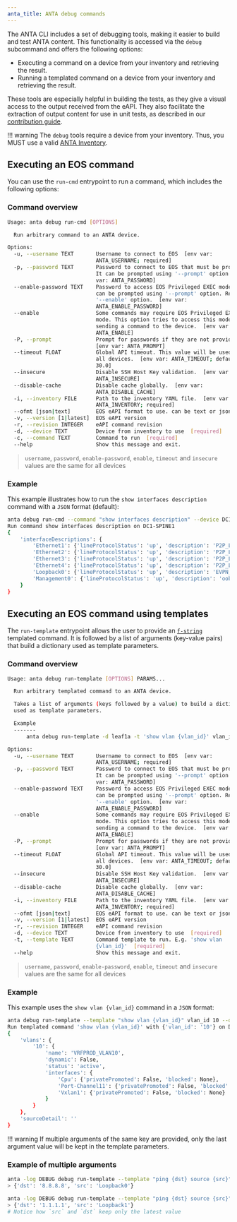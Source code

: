 ```yaml
---
anta_title: ANTA debug commands
---
```

<!--
  ~ Copyright (c) 2023-2024 Arista Networks, Inc.
  ~ Use of this source code is governed by the Apache License 2.0
  ~ that can be found in the LICENSE file.
  -->

The ANTA CLI includes a set of debugging tools, making it easier to build and test ANTA content. This functionality is accessed via the `debug` subcommand and offers the following options:

- Executing a command on a device from your inventory and retrieving the result.
- Running a templated command on a device from your inventory and retrieving the result.

These tools are especially helpful in building the tests, as they give a visual access to the output received from the eAPI. They also facilitate the extraction of output content for use in unit tests, as described in our [contribution guide](../contribution.md).

!!! warning
    The `debug` tools require a device from your inventory. Thus, you MUST use a valid [ANTA Inventory](../usage-inventory-catalog.md#device-inventory).

## Executing an EOS command

You can use the `run-cmd` entrypoint to run a command, which includes the following options:

### Command overview

```bash
Usage: anta debug run-cmd [OPTIONS]

  Run arbitrary command to an ANTA device.

Options:
  -u, --username TEXT       Username to connect to EOS  [env var:
                            ANTA_USERNAME; required]
  -p, --password TEXT       Password to connect to EOS that must be provided.
                            It can be prompted using '--prompt' option.  [env
                            var: ANTA_PASSWORD]
  --enable-password TEXT    Password to access EOS Privileged EXEC mode. It
                            can be prompted using '--prompt' option. Requires
                            '--enable' option.  [env var:
                            ANTA_ENABLE_PASSWORD]
  --enable                  Some commands may require EOS Privileged EXEC
                            mode. This option tries to access this mode before
                            sending a command to the device.  [env var:
                            ANTA_ENABLE]
  -P, --prompt              Prompt for passwords if they are not provided.
                            [env var: ANTA_PROMPT]
  --timeout FLOAT           Global API timeout. This value will be used for
                            all devices.  [env var: ANTA_TIMEOUT; default:
                            30.0]
  --insecure                Disable SSH Host Key validation.  [env var:
                            ANTA_INSECURE]
  --disable-cache           Disable cache globally.  [env var:
                            ANTA_DISABLE_CACHE]
  -i, --inventory FILE      Path to the inventory YAML file.  [env var:
                            ANTA_INVENTORY; required]
  --ofmt [json|text]        EOS eAPI format to use. can be text or json
  -v, --version [1|latest]  EOS eAPI version
  -r, --revision INTEGER    eAPI command revision
  -d, --device TEXT         Device from inventory to use  [required]
  -c, --command TEXT        Command to run  [required]
  --help                    Show this message and exit.
```

> `username`, `password`, `enable-password`, `enable`, `timeout` and `insecure` values are the same for all devices

### Example

This example illustrates how to run the `show interfaces description` command with a `JSON` format (default):

```bash
anta debug run-cmd --command "show interfaces description" --device DC1-SPINE1
Run command show interfaces description on DC1-SPINE1
{
    'interfaceDescriptions': {
        'Ethernet1': {'lineProtocolStatus': 'up', 'description': 'P2P_LINK_TO_DC1-LEAF1A_Ethernet1', 'interfaceStatus': 'up'},
        'Ethernet2': {'lineProtocolStatus': 'up', 'description': 'P2P_LINK_TO_DC1-LEAF1B_Ethernet1', 'interfaceStatus': 'up'},
        'Ethernet3': {'lineProtocolStatus': 'up', 'description': 'P2P_LINK_TO_DC1-BL1_Ethernet1', 'interfaceStatus': 'up'},
        'Ethernet4': {'lineProtocolStatus': 'up', 'description': 'P2P_LINK_TO_DC1-BL2_Ethernet1', 'interfaceStatus': 'up'},
        'Loopback0': {'lineProtocolStatus': 'up', 'description': 'EVPN_Overlay_Peering', 'interfaceStatus': 'up'},
        'Management0': {'lineProtocolStatus': 'up', 'description': 'oob_management', 'interfaceStatus': 'up'}
    }
}
```

## Executing an EOS command using templates

The `run-template` entrypoint allows the user to provide an [`f-string`](https://realpython.com/python-f-strings/#f-strings-a-new-and-improved-way-to-format-strings-in-python) templated command. It is followed by a list of arguments (key-value pairs) that build a dictionary used as template parameters.

### Command overview

```bash
Usage: anta debug run-template [OPTIONS] PARAMS...

  Run arbitrary templated command to an ANTA device.

  Takes a list of arguments (keys followed by a value) to build a dictionary
  used as template parameters.

  Example
  -------
      anta debug run-template -d leaf1a -t 'show vlan {vlan_id}' vlan_id 1

Options:
  -u, --username TEXT       Username to connect to EOS  [env var:
                            ANTA_USERNAME; required]
  -p, --password TEXT       Password to connect to EOS that must be provided.
                            It can be prompted using '--prompt' option.  [env
                            var: ANTA_PASSWORD]
  --enable-password TEXT    Password to access EOS Privileged EXEC mode. It
                            can be prompted using '--prompt' option. Requires
                            '--enable' option.  [env var:
                            ANTA_ENABLE_PASSWORD]
  --enable                  Some commands may require EOS Privileged EXEC
                            mode. This option tries to access this mode before
                            sending a command to the device.  [env var:
                            ANTA_ENABLE]
  -P, --prompt              Prompt for passwords if they are not provided.
                            [env var: ANTA_PROMPT]
  --timeout FLOAT           Global API timeout. This value will be used for
                            all devices.  [env var: ANTA_TIMEOUT; default:
                            30.0]
  --insecure                Disable SSH Host Key validation.  [env var:
                            ANTA_INSECURE]
  --disable-cache           Disable cache globally.  [env var:
                            ANTA_DISABLE_CACHE]
  -i, --inventory FILE      Path to the inventory YAML file.  [env var:
                            ANTA_INVENTORY; required]
  --ofmt [json|text]        EOS eAPI format to use. can be text or json
  -v, --version [1|latest]  EOS eAPI version
  -r, --revision INTEGER    eAPI command revision
  -d, --device TEXT         Device from inventory to use  [required]
  -t, --template TEXT       Command template to run. E.g. 'show vlan
                            {vlan_id}'  [required]
  --help                    Show this message and exit.
```

> `username`, `password`, `enable-password`, `enable`, `timeout` and `insecure` values are the same for all devices

### Example

This example uses the `show vlan {vlan_id}` command in a `JSON` format:

```bash
anta debug run-template --template "show vlan {vlan_id}" vlan_id 10 --device DC1-LEAF1A
Run templated command 'show vlan {vlan_id}' with {'vlan_id': '10'} on DC1-LEAF1A
{
    'vlans': {
        '10': {
            'name': 'VRFPROD_VLAN10',
            'dynamic': False,
            'status': 'active',
            'interfaces': {
                'Cpu': {'privatePromoted': False, 'blocked': None},
                'Port-Channel11': {'privatePromoted': False, 'blocked': None},
                'Vxlan1': {'privatePromoted': False, 'blocked': None}
            }
        }
    },
    'sourceDetail': ''
}
```

!!! warning
    If multiple arguments of the same key are provided, only the last argument value will be kept in the template parameters.

### Example of multiple arguments

```bash
anta -log DEBUG debug run-template --template "ping {dst} source {src}" dst "8.8.8.8" src Loopback0 --device DC1-SPINE1    
> {'dst': '8.8.8.8', 'src': 'Loopback0'}

anta -log DEBUG debug run-template --template "ping {dst} source {src}" dst "8.8.8.8" src Loopback0 dst "1.1.1.1" src Loopback1 --device DC1-SPINE1          
> {'dst': '1.1.1.1', 'src': 'Loopback1'}
# Notice how `src` and `dst` keep only the latest value
```
